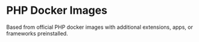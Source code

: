 # PHP Docker Images

Based from official PHP docker images with additional extensions, apps, or
frameworks preinstalled.
